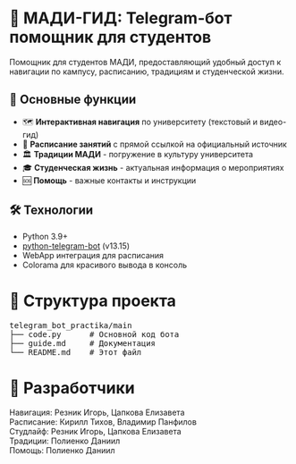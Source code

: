 # 🚀 МАДИ-ГИД: Telegram-бот помощник для студентов

Помощник для студентов МАДИ, предоставляющий удобный доступ к навигации по кампусу, расписанию, традициям и студенческой жизни.

## 🌟 Основные функции

- 🗺️ **Интерактивная навигация** по университету (текстовый и видео-гид)
- 📅 **Расписание занятий** с прямой ссылкой на официальный источник
- 🏛️ **Традиции МАДИ** - погружение в культуру университета
- 🎓 **Студенческая жизнь** - актуальная информация о мероприятиях
- 🆘 **Помощь** - важные контакты и инструкции

## 🛠 Технологии

- Python 3.9+
- [python-telegram-bot](https://github.com/python-telegram-bot/python-telegram-bot) (v13.15)
- WebApp интеграция для расписания
- Colorama для красивого вывода в консоль

# 📂 Структура проекта
<pre>
telegram_bot_practika/main  
├── code.py      # Основной код бота  
├── guide.md     # Документация  
└── README.md    # Этот файл  
</pre>
# 👥 Разработчики

Навигация: Резник Игорь, Цапкова Елизавета  
Расписание: Кирилл Тихов, Владимир Панфилов  
Студлайф: Резник Игорь, Цапкова Елизавета  
Традиции: Полиенко Даниил  
Помощь: Полиенко Даниил  

